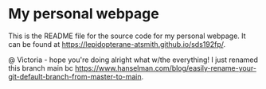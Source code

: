 # My personal webpage

This is the README file for the source code for my personal webpage. It can be found at <https://lepidopterane-atsmith.github.io/sds192fp/>.  

@ Victoria - hope you're doing alright what w/the everything! I just renamed this branch main bc <https://www.hanselman.com/blog/easily-rename-your-git-default-branch-from-master-to-main>. 
